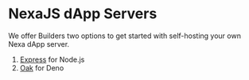 # NexaJS dApp Servers

We offer Builders two options to get started with self-hosting your own Nexa dApp server.

1. [Express](https://expressjs.com/) for Node.js
2. [Oak](https://deno.land/x/oak) for Deno
